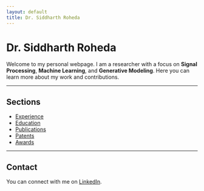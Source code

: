 ```yaml
---
layout: default
title: Dr. Siddharth Roheda
---
```


# Dr. Siddharth Roheda
Welcome to my personal webpage. I am a researcher with a focus on **Signal Processing**, **Machine Learning**, and **Generative Modeling**. Here you can learn more about my work and contributions.

---

## Sections

- [Experience](experience.md)
- [Education](education.md)
- [Publications](publications.md)
- [Patents](patents.md)
- [Awards](awards.md)

---

## Contact
You can connect with me on [LinkedIn](https://www.linkedin.com/in/siddharthroheda).

